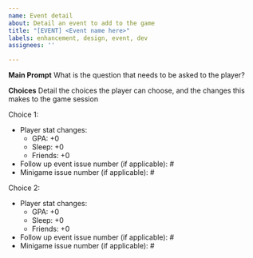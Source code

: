 ```yaml
---
name: Event detail
about: Detail an event to add to the game
title: "[EVENT] <Event name here>"
labels: enhancement, design, event, dev
assignees: ''

---
```


**Main Prompt**
What is the question that needs to be asked to the player?

**Choices**
Detail the choices the player can choose, and the changes this makes to the game session

Choice 1:
- Player stat changes:
  - GPA: +0
  - Sleep: +0
  - Friends: +0
- Follow up event issue number (if applicable): #
- Minigame issue number (if applicable): #

Choice 2:
- Player stat changes:
  - GPA: +0
  - Sleep: +0
  - Friends: +0
- Follow up event issue number (if applicable): #
- Minigame issue number (if applicable): #
